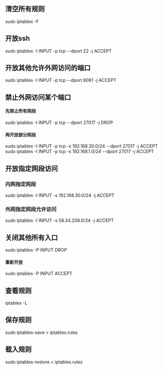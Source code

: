## 清空所有规则
sudo iptables -F

## 开放ssh
sudo iptables -I INPUT -p tcp --dport 22 -j ACCEPT

## 开放其他允许外网访问的端口
sudo iptables -I INPUT -p tcp --dport 8081 -j ACCEPT

## 禁止外网访问某个端口
#### 先禁止所有网段
sudo iptables -I INPUT -p tcp --dport 27017 -j DROP
#### 再开放部分网段
sudo iptables -I INPUT -p tcp -s 192.168.30.0/24 --dport 27017 -j ACCEPT
sudo iptables -I INPUT -p tcp -s 192.168.1.0/24 --dport 27017 -j ACCEPT

## 开放指定网段访问
### 内网指定网段
sudo iptables -I INPUT -s 192.168.30.0/24 -j ACCEPT

### 外网指定网段允许访问
sudo iptables -I INPUT -s 58.34.208.0/24 -j ACCEPT

## 关闭其他所有入口
sudo iptables -P INPUT DROP
#### 重新开放
sudo iptables -P INPUT ACCEPT

## 查看规则
iptables -L

## 保存规则
sudo iptables-save > iptables.rules
## 载入规则
sudo iptables-restore < iptables.rules
